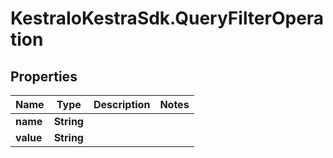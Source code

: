 # KestraIoKestraSdk.QueryFilterOperation

## Properties

Name | Type | Description | Notes
------------ | ------------- | ------------- | -------------
**name** | **String** |  | 
**value** | **String** |  | 


